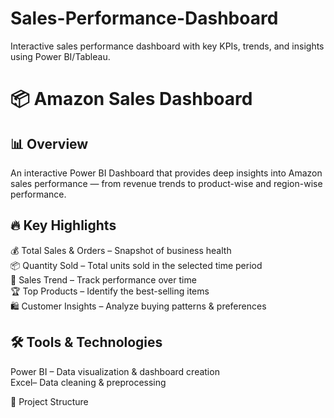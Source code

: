 # Sales-Performance-Dashboard
Interactive sales performance dashboard with key KPIs, trends, and insights using Power BI/Tableau.
# 📦 Amazon Sales Dashboard

## 📊 Overview
An interactive Power BI Dashboard that provides deep insights into Amazon sales performance — from revenue trends to product-wise and region-wise performance.  

## 🔥 Key Highlights
💰 Total Sales & Orders – Snapshot of business health  
📦 Quantity Sold – Total units sold in the selected time period  
📅 Sales Trend – Track performance over time  
🏆 Top Products – Identify the best-selling items  
🛍 Customer Insights – Analyze buying patterns & preferences  

## 🛠 Tools & Technologies
Power BI – Data visualization & dashboard creation  
Excel– Data cleaning & preprocessing  

 📂 Project Structure
